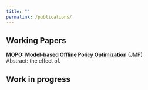 ```yaml
---
title: ""
permalink: /publications/
---
```


## Working Papers

<b>[MOPO: Model-based Offline Policy Optimization](http://lichengzh.github.io/files/ov.pdf)</b> (JMP)<br> 
Abstract: the effect of. <br>

## Work in progress








